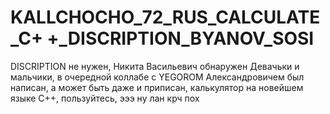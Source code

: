 # KALLCHOCHO_72_RUS_CALCULATE_C+ +_DISCRIPTION_BYANOV_SOSI
DISCRIPTION не нужен, Никита Васильевич обнаружен
Девачьки и мальчики, в очередной коллабе с YEGOROM Александровичем был написан, а может быть даже и приписан, калькулятор на новейшем языке C++, пользуйтесь, эээ ну лан крч пох
